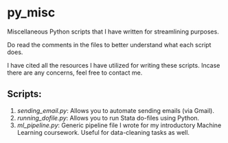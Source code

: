 # py_misc
Miscellaneous Python scripts that I have written for streamlining purposes.

Do read the comments in the files to better understand what each script does. 

I have cited all the resources I have utilized for writing these scripts. Incase there are any concerns, feel free to contact me.

## Scripts:

1. *sending_email.py*: Allows you to automate sending emails (via Gmail). 
2. *running_dofile.py*: Allows you to run Stata do-files using Python.
3. *ml_pipeline.py*: Generic pipeline file I wrote for my introductory Machine Learning coursework. Useful for data-cleaning tasks as well.

